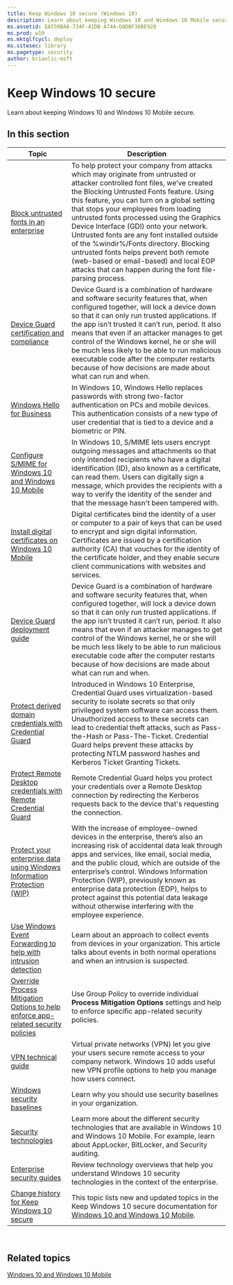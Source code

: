 ```yaml
---
title: Keep Windows 10 secure (Windows 10)
description: Learn about keeping Windows 10 and Windows 10 Mobile secure.
ms.assetid: EA559BA8-734F-41DB-A74A-D8DBF36BE920
ms.prod: w10
ms.mktglfcycl: deploy
ms.sitesec: library
ms.pagetype: security
author: brianlic-msft
---
```

# Keep Windows 10 secure

Learn about keeping Windows 10 and Windows 10 Mobile secure.

## In this section

| Topic | Description |
| --- | --- |
| [Block untrusted fonts in an enterprise](block-untrusted-fonts-in-enterprise.md) | To help protect your company from attacks which may originate from untrusted or attacker controlled font files, we’ve created the Blocking Untrusted Fonts feature. Using this feature, you can turn on a global setting that stops your employees from loading untrusted fonts processed using the Graphics Device Interface (GDI) onto your network. Untrusted fonts are any font installed outside of the %windir%/Fonts directory. Blocking untrusted fonts helps prevent both remote (web-based or email-based) and local EOP attacks that can happen during the font file-parsing process. |
| [Device Guard certification and compliance](device-guard-certification-and-compliance.md) | Device Guard is a combination of hardware and software security features that, when configured together, will lock a device down so that it can only run trusted applications. If the app isn’t trusted it can’t run, period. It also means that even if an attacker manages to get control of the Windows kernel, he or she will be much less likely to be able to run malicious executable code after the computer restarts because of how decisions are made about what can run and when. |
| [Windows Hello for Business](hello-identity-verification.md) | In Windows 10, Windows Hello replaces passwords with strong two-factor authentication on PCs and mobile devices. This authentication consists of a new type of user credential that is tied to a device and a biometric or PIN. |
| [Configure S/MIME for Windows 10 and Windows 10 Mobile](configure-s-mime.md) | In Windows 10, S/MIME lets users encrypt outgoing messages and attachments so that only intended recipients who have a digital identification (ID), also known as a certificate, can read them. Users can digitally sign a message, which provides the recipients with a way to verify the identity of the sender and that the message hasn't been tampered with. |
| [Install digital certificates on Windows 10 Mobile](installing-digital-certificates-on-windows-10-mobile.md) | Digital certificates bind the identity of a user or computer to a pair of keys that can be used to encrypt and sign digital information. Certificates are issued by a certification authority (CA) that vouches for the identity of the certificate holder, and they enable secure client communications with websites and services. |
| [Device Guard deployment guide](device-guard-deployment-guide.md) | Device Guard is a combination of hardware and software security features that, when configured together, will lock a device down so that it can only run trusted applications. If the app isn’t trusted it can’t run, period. It also means that even if an attacker manages to get control of the Windows kernel, he or she will be much less likely to be able to run malicious executable code after the computer restarts because of how decisions are made about what can run and when. |
| [Protect derived domain credentials with Credential Guard](credential-guard.md) | Introduced in Windows 10 Enterprise, Credential Guard uses virtualization-based security to isolate secrets so that only privileged system software can access them. Unauthorized access to these secrets can lead to credential theft attacks, such as Pass-the-Hash or Pass-The-Ticket. Credential Guard helps prevent these attacks by protecting NTLM password hashes and Kerberos Ticket Granting Tickets. |
| [Protect Remote Desktop credentials with Remote Credential Guard](remote-credential-guard.md) | Remote Credential Guard helps you protect your credentials over a Remote Desktop connection by redirecting the Kerberos requests back to the device that's requesting the connection. |
| [Protect your enterprise data using Windows Information Protection (WIP)](protect-enterprise-data-using-wip.md) | With the increase of employee-owned devices in the enterprise, there’s also an increasing risk of accidental data leak through apps and services, like email, social media, and the public cloud, which are outside of the enterprise’s control. Windows Information Protection (WIP), previously known as enterprise data protection (EDP), helps to protect against this potential data leakage without otherwise interfering with the employee experience. |
| [Use Windows Event Forwarding to help with intrusion detection](use-windows-event-forwarding-to-assist-in-instrusion-detection.md) | Learn about an approach to collect events from devices in your organization. This article talks about events in both normal operations and when an intrusion is suspected. |
|[Override Process Mitigation Options to help enforce app-related security policies](override-mitigation-options-for-app-related-security-policies.md) |Use Group Policy to override individual **Process Mitigation Options** settings and help to enforce specific app-related security policies. |
| [VPN technical guide](vpn-guide.md) | Virtual private networks (VPN) let you give your users secure remote access to your company network. Windows 10 adds useful new VPN profile options to help you manage how users connect. |
| [Windows security baselines](windows-security-baselines.md) | Learn why you should use security baselines in your organization. |
| [Security technologies](security-technologies.md) | Learn more about the different security technologies that are available in Windows 10 and Windows 10 Mobile. For example, learn about AppLocker, BitLocker, and Security auditing. |
| [Enterprise security guides](windows-10-enterprise-security-guides.md) | Review technology overviews that help you understand Windows 10 security technologies in the context of the enterprise. |
| [Change history for Keep Windows 10 secure](change-history-for-keep-windows-10-secure.md) | This topic lists new and updated topics in the Keep Windows 10 secure documentation for [Windows 10 and Windows 10 Mobile](../index.md). |
 
## Related topics

[Windows 10 and Windows 10 Mobile](../index.md)
 
 
